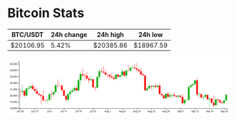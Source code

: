 # Bitcoin Stats

BTC/USDT|24h change|24h high|24h low|
|---|---|---|---|
|$20106.95|5.42%|$20385.86|$18967.59|

<img src="./chart.svg">
